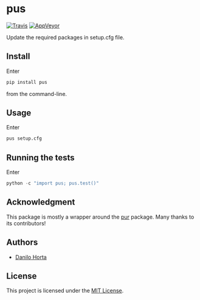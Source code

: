 # pus

[![Travis](https://img.shields.io/travis/limix/pus.svg?style=flat-square&label=linux%20%2F%20macos%20build)](https://travis-ci.org/limix/pus) [![AppVeyor](https://img.shields.io/appveyor/ci/Horta/pus.svg?style=flat-square&label=windows%20build)](https://ci.appveyor.com/project/Horta/pus)

Update the required packages in setup.cfg file.

## Install

Enter

```bash
pip install pus
```

from the command-line.

## Usage

Enter

```bash
pus setup.cfg
```

## Running the tests

Enter

```python
python -c "import pus; pus.test()"
```

## Acknowledgment

This package is mostly a wrapper around the [pur](https://github.com/alanhamlett/pip-update-requirements) package.
Many thanks to its contributors!

## Authors

* [Danilo Horta](https://github.com/horta)

## License

This project is licensed under the [MIT License](https://raw.githubusercontent.com/limix/pus/master/LICENSE.md).
